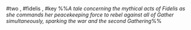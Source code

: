 #two , #fidelis , #key 
%%*A tale concerning the mythical acts of Fidelis as she commands her peacekeeping force to rebel against all of Gather simultaneously, sparking the war and the second Gathering*%%